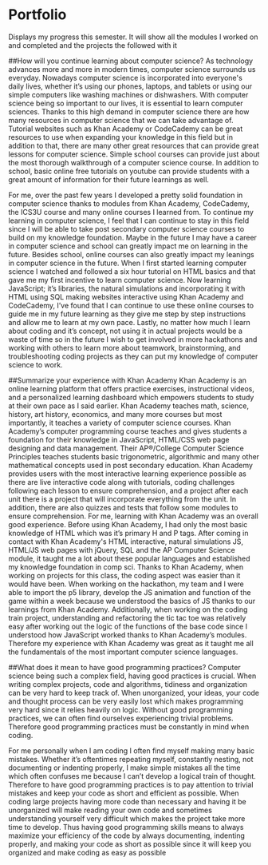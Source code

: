 # Portfolio
Displays my progress this semester. It will show all the modules I worked on and completed and the projects the followed with it

##How will you continue learning about computer science?
As technology advances more and more in modern times, computer science surrounds us everyday. Nowadays computer science is incorporated into everyone's daily lives, whether it’s using our phones, laptops, and tablets or using our simple computers like washing machines or dishwashers. With computer science being so important to our lives, it is essential to learn computer sciences. Thanks to this high demand in computer science there are how many resources in computer science that we can take advantage of. Tutorial websites such as Khan Academy or CodeCademy can be great resources to use when expanding your knowledge in this field but in addition to that, there are many other great resources that can provide great lessons for computer science. Simple school courses can provide just about the most thorough walkthrough of a computer science course. In addition to school, basic online free tutorials on youtube can provide students with a great amount of information for their future learnings as well.

For me, over the past few years I developed a pretty solid foundation in computer science thanks to modules from Khan Academy, CodeCademy, the ICS3U course and many online courses I learned from. To continue my learning in computer science, I feel that I can continue to stay in this field since I will be able to take post secondary computer science courses to build on my knowledge foundation. Maybe in the future I may have a career in computer science and school can greatly impact me on learning in the future.  Besides school, online courses can also greatly impact my leanings in computer science in the future. When I first started learning computer science I watched and followed a six hour tutorial on HTML basics and that gave me my first incentive to learn computer science. Now learning JavaScript; it’s libraries, the natural simulations and incorporating it with HTML using SQL making websites interactive using Khan Academy and CodeCademy, I’ve found that I can continue to use these online courses to guide me in my future learning as they give me step by step instructions and allow me to learn at my own pace. Lastly, no matter how much I learn about coding and it’s concept, not using it in actual projects would be a waste of time so in the future I wish to get involved in more hackathons and working with others to learn more about teamwork, brainstorming, and troubleshooting coding projects as they can put my knowledge of computer science to work.

##Summarize your experience with Khan Academy
Khan Academy is an online learning platform that offers practice exercises, instructional videos, and a personalized learning dashboard which empowers students to study at their own pace as I said earlier. Khan Academy teaches math, science, history, art history, economics, and many more courses but most importantly, it teaches a variety of computer science courses. Khan Academy’s computer programming course teaches and gives students a foundation for their knowledge in JavaScript, HTML/CSS web page designing and data management. Their AP®︎/College Computer Science Principles teaches students basic trigonometric, algorithmic and many other mathematical concepts used in post secondary education. Khan Academy provides users with the most interactive learning experience possible as there are live interactive code along with tutorials, coding challenges following each lesson to ensure comprehension, and a project after each unit there is a project that will incorporate everything from the unit. In addition, there are also quizzes and tests that follow some modules to ensure comprehension.
For me, learning with  Khan Academy was an overall good experience. Before using Khan Academy, I had only the most basic knowledge of HTML which was it’s primary H and P tags. After coming in contact with Khan Academy's HTML interactive, natural simulations JS, HTML/JS web pages with jQuery, SQL and the AP Computer Science module, it taught me a lot about these popular languages and established my knowledge foundation in comp sci. Thanks to Khan Academy, when working on projects for this class, the coding aspect was easier than it would have been. When working on the hackathon, my team and I were able to import the p5 library, develop the JS animation and function of the game within a week because we understood the basics of JS thanks to our learnings from Khan Academy. Additionally, when working on the coding train project, understanding and refactoring the tic tac toe was relatively easy after working out the logic of the functions of the base code since I understood how JavaScript worked thanks to Khan Academy’s modules. Therefore my experience with Khan Academy was great as it taught me all the fundamentals of the most important computer science languages.

##What does it mean to have good programming practices?
Computer science being such a complex field, having good practices is crucial. When writing complex projects, code and algorithms, tidiness and organization can be very hard to keep track of. When unorganized, your ideas, your code and thought process can be very easily lost which makes programming very hard since it relies heavily on logic. Without good programming practices, we can often find ourselves experiencing trivial problems. Therefore good programming practices must be constantly in mind when coding.

For me personally when I am coding I often find myself making many basic mistakes. Whether it’s oftentimes repeating myself, constantly nesting, not documenting or indenting properly, I make simple mistakes all the time which often confuses me because I can’t develop a logical train of thought. Therefore to have good programming practices is to pay attention to trivial mistakes and keep your code as short and efficient as possible. When coding large projects having more code than necessary and having it be unorganized will make reading your own code and sometimes understanding yourself very difficult which makes the project take more time to develop. Thus having good programming skills means to always maximize your efficiency of the code by always documenting, indenting properly, and making your code as short as possible since it will keep you organized and make coding as easy as possible
